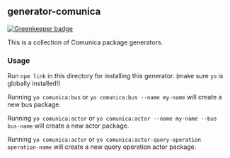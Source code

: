 ## generator-comunica

[![Greenkeeper badge](https://badges.greenkeeper.io/comunica/generate-comunica.svg)](https://greenkeeper.io/)

This is a collection of Comunica package generators.

### Usage

Run `npm link` in this directory for installing this generator. (make sure `yo` is globally installed!)

Running `yo comunica:bus` or `yo comunica:bus --name my-name` will create a new bus package.

Running `yo comunica:actor` or `yo comunica:actor --name my-name --bus bus-name` will create a new actor package.

Running `yo comunica:actor` or `yo comunica:actor-query-operation operation-name` will create a new query operation actor package.

